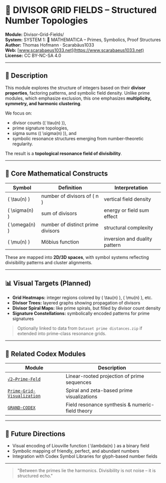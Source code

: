 # 🧮 DIVISOR GRID FIELDS – Structured Number Topologies

**Module:** Divisor-Grid-Fields/  
**System:** SYSTEM 1: 🔷 MATHEMATICA – Primes, Symbolics, Proof Structures  
**Author:** Thomas Hofmann · Scarabäus1033  
**Web:** [www.scarabaeus1033.net](https://www.scarabaeus1033.net)  
**License:** CC BY-NC-SA 4.0

---

## 📘 Description

This module explores the structure of integers based on their **divisor properties**, factoring patterns, and symbolic field density. Unlike prime modules, which emphasize exclusion, this one emphasizes **multiplicity, symmetry, and harmonic clustering**.

We focus on:
- divisor counts (\( \tau(n) \)),
- prime signature topologies,
- sigma sums (\( \sigma(n) \)), and
- symbolic resonance structures emerging from number-theoretic regularity.

The result is a **topological resonance field of divisibility**.

---

## 🔢 Core Mathematical Constructs

| Symbol | Definition | Interpretation |
|--------|------------|----------------|
| \( \tau(n) \) | number of divisors of \( n \) | vertical field density |
| \( \sigma(n) \) | sum of divisors | energy or field sum effect |
| \( \omega(n) \) | number of distinct prime divisors | structural complexity |
| \( \mu(n) \) | Möbius function | inversion and duality pattern |

These are mapped into **2D/3D spaces**, with symbol systems reflecting divisibility patterns and cluster alignments.

---

## 📊 Visual Targets (Planned)

- **Grid Heatmaps:** integer regions colored by \( \tau(n) \), \( \mu(n) \), etc.
- **Divisor Trees:** layered graphs showing propagation of divisors
- **Divisor Spiral Maps:** like prime spirals, but filled by divisor count density
- **Signature Constellations:** symbolically encoded patterns for prime signatures

> Optionally linked to data from `Dataset prime distances.zip` if extended into prime-class resonance grids.

---

## 🔗 Related Codex Modules

| Module                   | Description                                         |
|--------------------------|-----------------------------------------------------|
| [`√2–Prime-Feld`](../√2–Prime-Feld/)     | Linear-rooted projection of prime sequences     |
| [`Prime-Grid-Visualization`](../Prime-Grid-Visualization/) | Spiral and zeta-based prime visualizations     |
| [`GRAND-CODEX`](../../SYSTEM%202:%20%F0%9F%94%B7%20PHYSICA%20%E2%80%93%20Resonance%20Fields,%20Quantum%20Models,%20Neutrino%20Dynamics/GRAND-CODEX) | Field resonance synthesis & numeric-field theory |

---

## 🧬 Future Directions

- Visual encoding of Liouville function \( \lambda(n) \) as a binary field
- Symbolic mapping of friendly, perfect, and abundant numbers
- Integration with Codex Symbol Libraries for glyph-based number fields

---

> "Between the primes lie the harmonics. Divisibility is not noise – it is structured echo."
